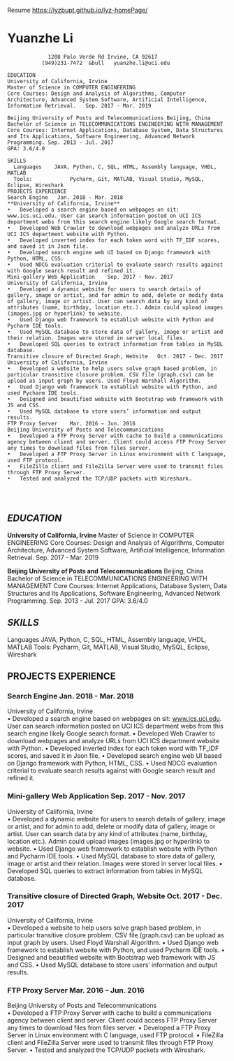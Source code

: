 Resume
https://lyzbupt.github.io/lyz-homePage/

# Yuanzhe Li

                 1208 Palo Verde Rd Irvine, CA 92617
               (949)231-7472  &bull   yuanzhe.li@uci.edu

```
EDUCATION
University of California, Irvine 
Master of Science in COMPUTER ENGINEERING
Core Courses: Design and Analysis of Algorithms, Computer Architecture, Advanced System Software, Artificial Intelligence, Information Retrieval.	Sep. 2017 - Mar. 2019

Beijing University of Posts and Telecommunications Beijing, China
Bachelor of Science in TELECOMMUNICATIONS ENGINEERING WITH MANAGEMENT
Core Courses: Internet Applications, Database System, Data Structures and Its Applications, Software Engineering, Advanced Network Programming.	Sep. 2013 - Jul. 2017
GPA: 3.6/4.0 

SKILLS
  Languages    JAVA, Python, C, SQL, HTML, Assembly language, VHDL, MATLAB
  Tools:            Pycharm, Git, MATLAB, Visual Studio, MySQL, Eclipse, Wireshark
PROJECTS EXPERIENCE
Search Engine	Jan. 2018 - Mar. 2018
**University of California, Irvine**	
•	Developed a search engine based on webpages on sit: www.ics.uci.edu. User can search information posted on UCI ICS department webs from this search engine likely Google search format.
•	Developed Web Crawler to download webpages and analyze URLs from UCI ICS department website with Python. 
•	Developed inverted index for each token word with TF_IDF scores, and saved it in Json file. 
•	Developed search engine web UI based on Django framework with Python, HTML, CSS.
•	Used NDCG evaluation criterial to evaluate search results against with Google search result and refined it.
Mini-gallery Web Application 	Sep. 2017 - Nov. 2017
University of California, Irvine	
•	Developed a dynamic website for users to search details of gallery, image or artist, and for admin to add, delete or modify data of gallery, image or artist. User can search data by any kind of attributes (name, birthday, location etc.). Admin could upload images (images.jpg or hyperlink) to website.
•	Used Django web framework to establish website with Python and Pycharm IDE tools.
•	Used MySQL database to store data of gallery, image or artist and their relation. Images were stored in server local files.
•	Developed SQL queries to extract information from tables in MySQL database. 
Transitive closure of Directed Graph, Website	Oct. 2017 - Dec. 2017
University of California, Irvine	
•	Developed a website to help users solve graph based problem, in particular transitive closure problem. CSV file (graph.csv) can be upload as input graph by users. Used Floyd Warshall Algorithm. 
•	Used Django web framework to establish website with Python, and used Pycharm IDE tools.
•	Designed and beautified website with Bootstrap web framework with JS and CSS.
•	Used MySQL database to store users’ information and output results. 
FTP Proxy Server	Mar. 2016 – Jun. 2016
Beijing University of Posts and Telecommunications	
•	Developed a FTP Proxy Server with cache to build a communications agency between client and server. Client could access FTP Proxy Server any times to download files from files server. 
•	Developed a FTP Proxy Server in Linux environment with C language, used FTP protocol.
•	FileZilla client and FileZilla Server were used to transmit files through FTP Proxy Server.
•	Tested and analyzed the TCP/UDP packets with Wireshark.




```
## *EDUCATION*
**University of California, Irvine** 
Master of Science in COMPUTER ENGINEERING
Core Courses: Design and Analysis of Algorithms, Computer Architecture, Advanced System Software, Artificial Intelligence, Information Retrieval.	Sep. 2017 - Mar. 2019

**Beijing University of Posts and Telecommunications** Beijing, China
Bachelor of Science in TELECOMMUNICATIONS ENGINEERING WITH MANAGEMENT
Core Courses: Internet Applications, Database System, Data Structures and Its Applications, Software Engineering, Advanced Network Programming.	Sep. 2013 - Jul. 2017
GPA: 3.6/4.0 

## *SKILLS*
  Languages    JAVA, Python, C, SQL, HTML, Assembly language, VHDL, MATLAB
  Tools:            Pycharm, Git, MATLAB, Visual Studio, MySQL, Eclipse, Wireshark
## PROJECTS EXPERIENCE
### **Search Engine**	Jan. 2018 - Mar. 2018
University of California, Irvine	
•	Developed a search engine based on webpages on sit: www.ics.uci.edu. User can search information posted on UCI ICS department webs from this search engine likely Google search format.
•	Developed Web Crawler to download webpages and analyze URLs from UCI ICS department website with Python. 
•	Developed inverted index for each token word with TF_IDF scores, and saved it in Json file. 
•	Developed search engine web UI based on Django framework with Python, HTML, CSS.
•	Used NDCG evaluation criterial to evaluate search results against with Google search result and refined it.
### Mini-gallery Web Application 	Sep. 2017 - Nov. 2017
University of California, Irvine	
•	Developed a dynamic website for users to search details of gallery, image or artist, and for admin to add, delete or modify data of gallery, image or artist. User can search data by any kind of attributes (name, birthday, location etc.). Admin could upload images (images.jpg or hyperlink) to website.
•	Used Django web framework to establish website with Python and Pycharm IDE tools.
•	Used MySQL database to store data of gallery, image or artist and their relation. Images were stored in server local files.
•	Developed SQL queries to extract information from tables in MySQL database. 
### Transitive closure of Directed Graph, Website	Oct. 2017 - Dec. 2017
University of California, Irvine	
•	Developed a website to help users solve graph based problem, in particular transitive closure problem. CSV file (graph.csv) can be upload as input graph by users. Used Floyd Warshall Algorithm. 
•	Used Django web framework to establish website with Python, and used Pycharm IDE tools.
•	Designed and beautified website with Bootstrap web framework with JS and CSS.
•	Used MySQL database to store users’ information and output results. 
### FTP Proxy Server	Mar. 2016 – Jun. 2016
Beijing University of Posts and Telecommunications	
•	Developed a FTP Proxy Server with cache to build a communications agency between client and server. Client could access FTP Proxy Server any times to download files from files server. 
•	Developed a FTP Proxy Server in Linux environment with C language, used FTP protocol.
•	FileZilla client and FileZilla Server were used to transmit files through FTP Proxy Server.
•	Tested and analyzed the TCP/UDP packets with Wireshark.
